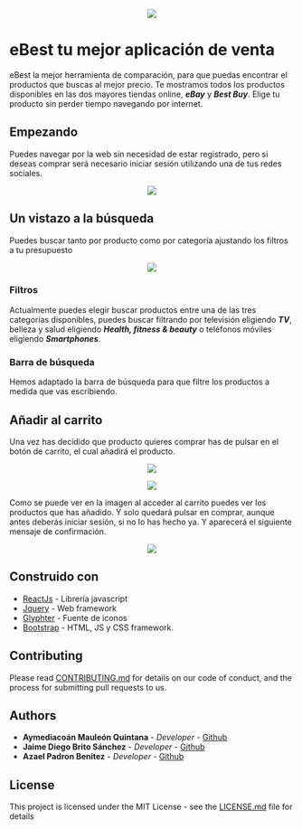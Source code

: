 <p align="center">  <img src="https://i.imgur.com/PKynGpR.png"/></p># eBest tu mejor aplicación de ventaeBest la mejor herramienta de comparación, para que puedas encontrar el productos que buscas al mejor precio. Te mostramos todos los productos disponibles en las dos mayores tiendas online, ***eBay*** y ***Best Buy***.Elige tu producto sin perder tiempo navegando por internet.## EmpezandoPuedes navegar por la web sin necesidad de estar registrado, pero si deseas comprar será necesario iniciar sesión utilizando una de tus redes sociales.<p align="center">  <img src="https://i.imgur.com/cIlsjD2.png"/></p>## Un vistazo a la búsquedaPuedes buscar tanto por producto como por categoría ajustando los filtros a tu presupuesto<p align="center">  <img src="https://i.imgur.com/AMdbCmD.png"/></p>### FiltrosActualmente puedes elegir buscar productos entre una de las tres categorías disponibles, puedes buscar filtrando por televisión eligiendo ***TV***, belleza y salud eligiendo ***Health, fitness & beauty*** o teléfonos móviles eligiendo ***Smartphones***.### Barra de búsquedaHemos adaptado la barra de búsqueda para que filtre los productos a medida que vas escribiendo.## Añadir al carritoUna vez has decidido que producto quieres comprar has de pulsar en el botón de carrito, el cual añadirá el producto.<p align="center"><img src="https://i.imgur.com/3sFrlPr.png"/></p><p align="center"><img src="https://i.imgur.com/BOKhT54.png"/></p>Como se puede ver en la imagen al acceder al carrito puedes ver los productos que has añadido. Y solo quedará pulsar en comprar, aunque antes deberás iniciar sesión, si no lo has hecho ya. Y aparecerá el siguiente mensaje de confirmación.<p align="center"><img src="https://i.imgur.com/dzZuaUC.png"/></p>## Construido con* [ReactJs](https://reactjs.org) - Librería javascript* [Jquery](https://jquery.com) - Web framework* [Glyphter](https://glyphter.com) - Fuente de iconos* [Bootstrap](https://getbootstrap.com) - HTML, JS y CSS framework.## ContributingPlease read [CONTRIBUTING.md](https://gist.github.com/PurpleBooth/b24679402957c63ec426) for details on our code of conduct, and the process for submitting pull requests to us.## Authors* **Aymediacoán Mauleón Quintana** - _Developer_ - [Github](https://github.com/yaconeill)* **Jaime Diego Brito Sánchez** - _Developer_ - [Github](https://github.com/jdbs)* **Azael Padron Benitez** - _Developer_ - [Github](https://github.com/aza201195)## LicenseThis project is licensed under the MIT License - see the [LICENSE.md](LICENSE.md) file for details